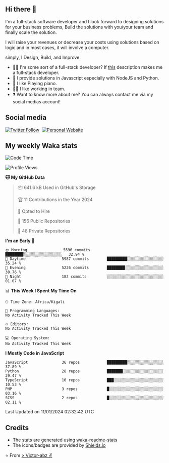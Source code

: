 ## Hi there 👋
I'm a full-stack software developer and I look forward to designing solutions for your business problems, Build the solutions with you/your team and finally scale the solution.

I will raise your revenues or decrease your costs using solutions based on logic and in most cases, it will involve a computer.

simply, I Design, Build, and Improve.

- 👨‍💻 I'm some sort of a full-stack developer? If [this](https://www.w3schools.com/whatis/whatis_fullstack.asp) description makes me a full-stack developer.
- 🌱 I provide solutions in Javascript especially with NodeJS and Python. 
- 🎹 I like Playing piano.
- 👯‍♀️ I like working in team.
- ❓ Want to know more about me? You can always contact me via my social medias account!

## Social media
[![Twitter Follow](https://img.shields.io/twitter/follow/vicky_abz?color=%231DA1F2&label=Twitter&style=for-the-badge&logo=twitter&logoColor=ffffff)](https://twitter.com/vicky_abz)
‎‎ [![Personal Website](https://img.shields.io/static/v1?label=visit&message=victor-abz.com&color=%235F021F&style=for-the-badge)](https://victor-abz.com/)

## My weekly Waka stats
<!--START_SECTION:waka-->
![Code Time](http://img.shields.io/badge/Code%20Time-819%20hrs%2039%20mins-blue)

![Profile Views](http://img.shields.io/badge/Profile%20Views-1-blue)

**🐱 My GitHub Data** 

> 📦 641.6 kB Used in GitHub's Storage 
 > 
> 🏆 11 Contributions in the Year 2024
 > 
> 💼 Opted to Hire
 > 
> 📜 156 Public Repositories 
 > 
> 🔑 48 Private Repositories 
 > 
**I'm an Early 🐤** 

```text
🌞 Morning                5596 commits        ████████░░░░░░░░░░░░░░░░░   32.94 % 
🌆 Daytime                5987 commits        █████████░░░░░░░░░░░░░░░░   35.24 % 
🌃 Evening                5226 commits        ████████░░░░░░░░░░░░░░░░░   30.76 % 
🌙 Night                  182 commits         ░░░░░░░░░░░░░░░░░░░░░░░░░   01.07 % 
```


📊 **This Week I Spent My Time On** 

```text
🕑︎ Time Zone: Africa/Kigali

💬 Programming Languages: 
No Activity Tracked This Week

🔥 Editors: 
No Activity Tracked This Week

💻 Operating System: 
No Activity Tracked This Week
```

**I Mostly Code in JavaScript** 

```text
JavaScript               36 repos            █████████░░░░░░░░░░░░░░░░   37.89 % 
Python                   28 repos            ███████░░░░░░░░░░░░░░░░░░   29.47 % 
TypeScript               10 repos            ███░░░░░░░░░░░░░░░░░░░░░░   10.53 % 
PHP                      3 repos             █░░░░░░░░░░░░░░░░░░░░░░░░   03.16 % 
SCSS                     2 repos             █░░░░░░░░░░░░░░░░░░░░░░░░   02.11 % 
```




 Last Updated on 11/01/2024 02:32:42 UTC
<!--END_SECTION:waka-->

## Credits
- The stats are generated using [waka-readme-stats](https://github.com/anmol098/waka-readme-stats)
- The icons/badges are provided by [Shields.io](https://shields.io/)

⭐️ From [> Victor-abz ✌](https://victor-abz.com/)
